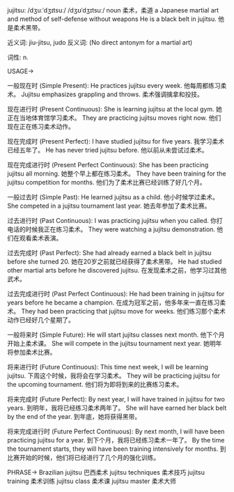 jujitsu: /dʒuːˈdʒɪtsuː/ /dʒʊˈdʒɪtsuː/
noun
柔术，柔道
a Japanese martial art and method of self-defense without weapons
He is a black belt in jujitsu. 他是柔术黑带。

近义词:  jiu-jitsu, judo
反义词: (No direct antonym for a martial art)

词性: n.


USAGE->

一般现在时 (Simple Present):
He practices jujitsu every week.  他每周都练习柔术。
Jujitsu emphasizes grappling and throws. 柔术强调擒拿和投技。


现在进行时 (Present Continuous):
She is learning jujitsu at the local gym. 她正在当地体育馆学习柔术。
They are practicing jujitsu moves right now. 他们现在正在练习柔术动作。


现在完成时 (Present Perfect):
I have studied jujitsu for five years. 我学习柔术已经五年了。
He has never tried jujitsu before. 他以前从未尝试过柔术。


现在完成进行时 (Present Perfect Continuous):
She has been practicing jujitsu all morning. 她整个早上都在练习柔术。
They have been training for the jujitsu competition for months.  他们为了柔术比赛已经训练了好几个月。


一般过去时 (Simple Past):
He learned jujitsu as a child. 他小时候学过柔术。
She competed in a jujitsu tournament last year. 她去年参加了柔术比赛。


过去进行时 (Past Continuous):
I was practicing jujitsu when you called. 你打电话的时候我正在练习柔术。
They were watching a jujitsu demonstration. 他们在观看柔术表演。


过去完成时 (Past Perfect):
She had already earned a black belt in jujitsu before she turned 20.  她在20岁之前就已经获得了柔术黑带。
He had studied other martial arts before he discovered jujitsu. 在发现柔术之前，他学习过其他武术。


过去完成进行时 (Past Perfect Continuous):
He had been training in jujitsu for years before he became a champion.  在成为冠军之前，他多年来一直在练习柔术。
They had been practicing that jujitsu move for weeks. 他们练习那个柔术动作已经好几个星期了。


一般将来时 (Simple Future):
He will start jujitsu classes next month. 他下个月开始上柔术课。
She will compete in the jujitsu tournament next year. 她明年将参加柔术比赛。


将来进行时 (Future Continuous):
This time next week, I will be learning jujitsu. 下周这个时候，我将会在学习柔术。
They will be practicing jujitsu for the upcoming tournament.  他们将为即将到来的比赛练习柔术。


将来完成时 (Future Perfect):
By next year, I will have trained in jujitsu for two years. 到明年，我将已经练习柔术两年了。
She will have earned her black belt by the end of the year.  到年底，她将获得黑带。


将来完成进行时 (Future Perfect Continuous):
By next month, I will have been practicing jujitsu for a year. 到下个月，我将已经练习柔术一年了。
By the time the tournament starts, they will have been training intensively for months.  到比赛开始的时候，他们将已经进行了几个月的强化训练。


PHRASE->
Brazilian jujitsu 巴西柔术
jujitsu techniques 柔术技巧
jujitsu training 柔术训练
jujitsu class 柔术课
jujitsu master 柔术大师
